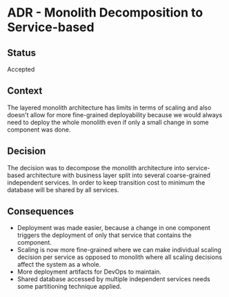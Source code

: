 # ADR - Monolith Decomposition to Service-based

## Status

Accepted

## Context

The layered monolith architecture has limits in terms of scaling and also doesn't allow for more fine-grained deployability because we would always need to deploy the whole monolith even if only a small change in some component was done.

## Decision

The decision was to decompose the monolith architecture into service-based architecture with business layer split into several coarse-grained independent services. In order to keep transition cost to minimum the database will be shared by all services.

## Consequences
* Deployment was made easier, because a change in one component triggers the deployment of only that service that contains the component.
* Scaling is now more fine-grained where we can make individual scaling decision per service as opposed to monolith where all scaling decisions affect the system as a whole.
* More deployment artifacts for DevOps to maintain.
* Shared database accessed by multiple independent services needs some partitioning technique applied.
